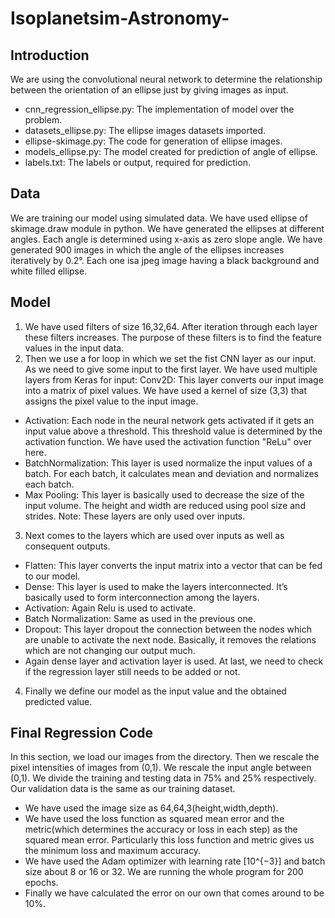 # Isoplanetsim-Astronomy-

## Introduction
We are using the convolutional neural network to determine the relationship between the orientation of an ellipse just by giving images as input.
+ cnn_regression_ellipse.py: The implementation of model over the problem.
+ datasets_ellipse.py: The ellipse images datasets imported.
+ ellipse-skimage.py: The code for generation of ellipse images.
+ models_ellipse.py: The model created for prediction of angle of ellipse.
+ labels.txt: The labels or output, required for prediction.

## Data
We are training our model using simulated data. We have used ellipse of skimage.draw module in python. We have generated the ellipses at different angles.
Each angle is determined using x-axis as zero slope angle. We have generated 900 images in which the angle of the ellipses increases iteratively by 0.2°. Each one isa jpeg image having a black background and white filled ellipse.


## Model
1. We have used filters of size 16,32,64. After iteration through each layer these
filters increases. The purpose of these filters is to find the feature values in
the input data.
2. Then we use a for loop in which we set the fist CNN layer as our input. As we need to give some input to the first layer. We have used multiple layers
from Keras for input:
 Conv2D: This layer converts our input image into a matrix of pixel values. We have used a kernel of size (3,3) that assigns the pixel value to
the input image.
* Activation: Each node in the neural network gets activated if it gets an input value above a threshold. This threshold value is determined by
the activation function. We have used the activation function "ReLu"
over here.
* BatchNormalization: This layer is used normalize the input values of a batch. For each batch, it calculates mean and deviation and normalizes
each batch.
* Max Pooling: This layer is basically used to decrease the size of the input volume. The height and width are reduced using pool size and strides.
Note: These layers are only used over inputs.
3. Next comes to the layers which are used over inputs as well as consequent
outputs.
* Flatten: This layer converts the input matrix into a vector that can be
fed to our model.
* Dense: This layer is used to make the layers interconnected. It’s basically used to form interconnection among the layers.
* Activation: Again Relu is used to activate.
* Batch Normalization: Same as used in the previous one.
* Dropout: This layer dropout the connection between the nodes which are unable to activate the next node. Basically, it removes the relations
which are not changing our output much.
* Again dense layer and activation layer is used. At last, we need to check if the regression layer still needs to be added or not.
4. Finally we define our model as the input value and the obtained predicted
value.


## Final Regression Code

In this section, we load our images from the directory. Then we rescale the pixel intensities of images from (0,1). We rescale the input angle between
(0,1). We divide the training and testing data in 75% and 25% respectively. Our validation data is the same as our training dataset.
* We have used the image size as 64,64,3(height,width,depth).
* We have used the loss function as squared mean error and the metric(which determines the accuracy or loss in each step) as the squared mean error. Particularly this loss function and metric gives us the minimum loss and maximum accuracy.
* We have used the Adam optimizer with learning rate \[10^{−3}\] and batch size about 8 or 16 or 32. We are running the whole program for 200
epochs.
* Finally we have calculated the error on our own that comes around to be 10%.

